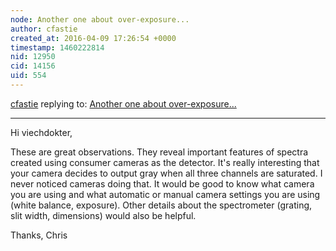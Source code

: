 ```yaml
---
node: Another one about over-exposure...
author: cfastie
created_at: 2016-04-09 17:26:54 +0000
timestamp: 1460222814
nid: 12950
cid: 14156
uid: 554
---
```




[cfastie](../profile/cfastie) replying to: [Another one about over-exposure...](../notes/viechdokter/04-09-2016/another-one-about-over-exposure)

----
Hi  viechdokter,

These are great observations. They reveal important features of spectra created using consumer cameras as the detector. It's really interesting that your camera decides to output gray when all three channels are saturated. I never noticed cameras doing that. It would be good to know what camera you are using and what automatic or manual camera settings you are using (white balance, exposure). Other details about the spectrometer (grating, slit width, dimensions) would also be helpful.

Thanks,
Chris